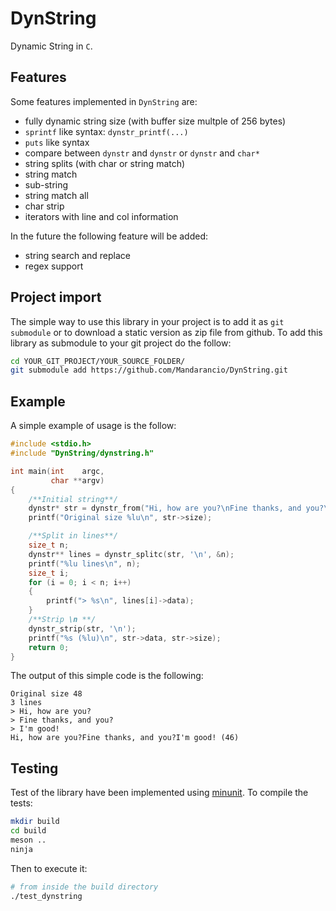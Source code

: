 # DynString
Dynamic String in `C`.

## Features

Some features implemented in `DynString` are:

  * fully dynamic string size (with buffer size multple of 256 bytes)
  * `sprintf` like syntax: `dynstr_printf(...)`
  * `puts` like syntax
  * compare between `dynstr` and `dynstr` or `dynstr` and `char*`
  * string splits (with char or string match)
  * string match
  * sub-string
  * string match all
  * char strip
  * iterators with line and col information

In the  future the following feature will be added:

  * string search and replace
  * regex support

## Project import

The simple way to use this library in your project is to add it as `git submodule` or to download a static version as zip file from github.
To add this library as submodule to your git project do the follow:

```bash
cd YOUR_GIT_PROJECT/YOUR_SOURCE_FOLDER/
git submodule add https://github.com/Mandarancio/DynString.git
```

## Example

A simple example of usage is the follow:

```c
#include <stdio.h>
#include "DynString/dynstring.h"

int main(int    argc,
         char **argv)
{
	/**Initial string**/
	dynstr* str = dynstr_from("Hi, how are you?\nFine thanks, and you?\nI'm good!");
	printf("Original size %lu\n", str->size);

	/**Split in lines**/
	size_t n;
	dynstr** lines = dynstr_splitc(str, '\n', &n);
	printf("%lu lines\n", n);
	size_t i;
	for (i = 0; i < n; i++)
	{
    	printf("> %s\n", lines[i]->data);
	}
	/**Strip \n **/
	dynstr_strip(str, '\n');
	printf("%s (%lu)\n", str->data, str->size);
	return 0;
}
```

The output of this simple code is the following:

```
Original size 48
3 lines
> Hi, how are you?
> Fine thanks, and you?
> I'm good!
Hi, how are you?Fine thanks, and you?I'm good! (46)

```

## Testing

Test of the library have been implemented using [minunit](http://www.jera.com/techinfo/jtns/jtn002.html).
To compile the tests:

```bash
mkdir build
cd build
meson ..
ninja
```

Then to execute it:

```bash
# from inside the build directory
./test_dynstring
```
